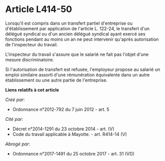 # Article L414-50

Lorsqu'il est compris dans un transfert partiel d'entreprise ou d'établissement par application de l'article L. 122-24, le
transfert d'un délégué syndical ou d'un ancien délégué syndical ayant exercé ses fonctions pendant au moins un an ne peut
intervenir qu'après autorisation de l'inspecteur du travail. 

L'inspecteur du travail s'assure que le salarié ne fait pas l'objet d'une mesure discriminatoire. 

Si l'autorisation de transfert est refusée, l'employeur propose au salarié un emploi similaire assorti d'une rémunération
équivalente dans un autre établissement ou une autre partie de l'entreprise.

**Liens relatifs à cet article**

_Créé par_:

  - Ordonnance n°2012-792 du 7 juin 2012 - art. 5

_Cité par_:

  - Décret n°2014-1291 du 23 octobre 2014 - art. (V)
  - Code du travail applicable à Mayotte. - art. R414-14 (V)

_Abrogé par_:

  - Ordonnance n°2017-1491 du 25 octobre 2017 - art. 31 (VD)

